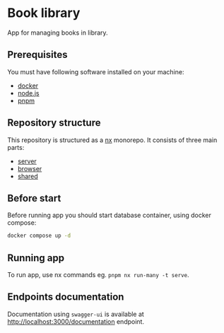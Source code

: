 # Book library

App for managing books in library.

## Prerequisites

You must have following software installed on your machine:

- [docker](https://docs.docker.com/engine/install/)
- [node.js](https://nodejs.org/en)
- [pnpm](https://pnpm.io/installation)

## Repository structure

This repository is structured as a [nx](https://nx.dev/) monorepo. It consists of three main parts:

- [server](apps/server/README.md)
- [browser](apps/browser/README.md)
- [shared](shared/README.md)

## Before start

Before running app you should start database container, using docker compose:

```sh
docker compose up -d
```

## Running app

To run app, use nx commands eg. `pnpm nx run-many -t serve`.

## Endpoints documentation

Documentation using `swagger-ui` is available at [http://localhost:3000/documentation](http://localhost:3000/documentation) endpoint.
